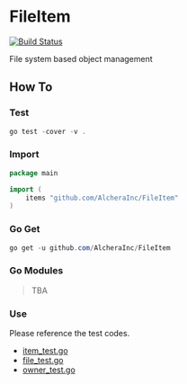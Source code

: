 # FileItem

[![Build Status](https://travis-ci.com/AlcheraInc/FileItem.svg?branch=master)](https://travis-ci.com/AlcheraInc/FileItem)

File system based object management

## How To

### Test

```ps1
go test -cover -v .
```

### Import

```go
package main

import (
    items "github.com/AlcheraInc/FileItem"
)
```

### Go Get

```ps1
go get -u github.com/AlcheraInc/FileItem
```

### Go Modules

> TBA

### Use

Please reference the test codes.

* [item_test.go](./item_test.go)
* [file_test.go](./file_test.go)
* [owner_test.go](./owner_test.go)

